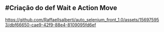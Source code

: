 #Criação do def Wait e Action Move
-


https://github.com/RaffaelIsalberti/auto_selenium_front_1.0/assets/156975953/dbf66650-cae9-42f9-88e4-8109095fd6ef

